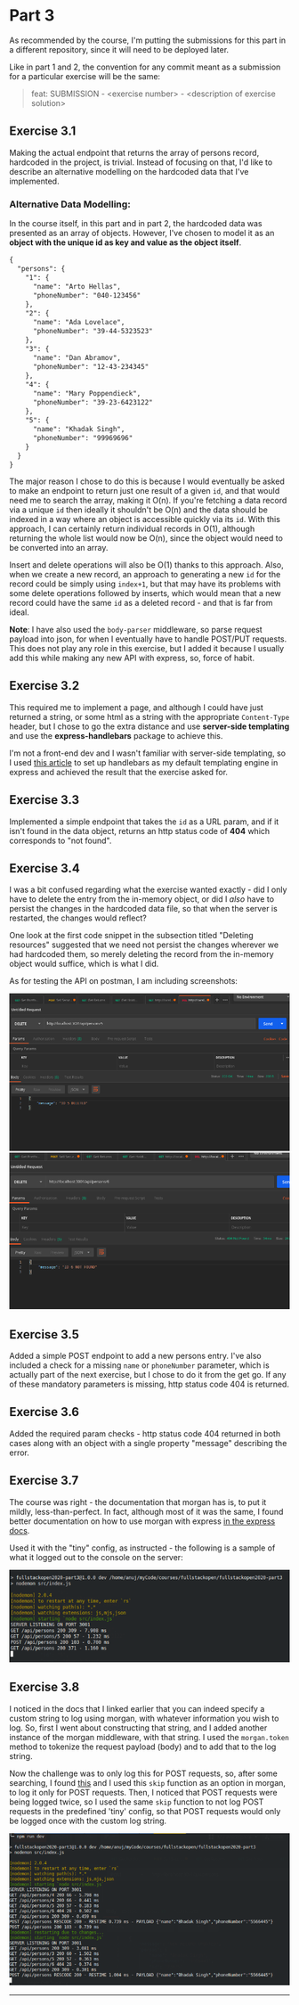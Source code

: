 # Part 3

As recommended by the course, I'm putting the submissions for this part in a different repository, since it will need to be deployed later.

Like in part 1 and 2, the convention for any commit meant as a submission for a particular exercise will be the same:

> feat: SUBMISSION - <exercise number\> - <description of exercise solution\>


## Exercise 3.1

Making the actual endpoint that returns the array of persons record, hardcoded in the project, is trivial. Instead of focusing on that, I'd like to describe an alternative modelling on the hardcoded data that I've implemented.

### Alternative Data Modelling:
In the course itself, in this part and in part 2, the hardcoded data was presented as an array of objects. However, I've chosen to model it as an **object with the unique id as key and value as the object itself**.

```
{
  "persons": {
    "1": {
      "name": "Arto Hellas",
      "phoneNumber": "040-123456"
    },
    "2": {
      "name": "Ada Lovelace",
      "phoneNumber": "39-44-5323523"
    },
    "3": {
      "name": "Dan Abramov",
      "phoneNumber": "12-43-234345"
    },
    "4": {
      "name": "Mary Poppendieck",
      "phoneNumber": "39-23-6423122"  
    },
    "5": {
      "name": "Khadak Singh",
      "phoneNumber": "99969696"
    } 
  }
}

```

The major reason I chose to do this is because I would eventually be asked to make an endpoint to return just one result of a given `id`, and that would need me to search the array, making it O(n).
If you're fetching a data record via a unique `id` then ideally it shouldn't be O(n) and the data should be indexed in a way where an object is accessible quickly via its `id`. With this approach, I can certainly return individual records in O(1), although returning the whole list would now be O(n), since the object would need to be converted into an array.

Insert and delete operations will also be O(1) thanks to this approach. Also, when we create a new record, an approach to generating a new `id` for the record could be simply using `index+1`, but that may have its problems with some delete operations followed by inserts, which would mean that a new record could have the same `id` as a deleted record - and that is far from ideal.

**Note**: I have also used the `body-parser` middleware, so parse request payload into json, for when I eventually have to handle POST/PUT requests. This does not play any role in this exercise, but I added it because I usually add this while making any new API with express, so, force of habit.

## Exercise 3.2

This required me to implement a page, and although I could have just returned a string, or some html as a string with the appropriate `Content-Type` header, but I chose to go the extra distance and use **server-side templating** and use the **express-handlebars** package to achieve this.

I'm not a front-end dev and I wasn't familiar with server-side templating, so I used [this article](https://medium.com/@waelyasmina/a-guide-into-using-handlebars-with-your-express-js-application-22b944443b65) to set up handlebars as my default templating engine in express and achieved the result that the exercise asked for.

## Exercise 3.3

Implemented a simple endpoint that takes the `id` as a URL param, and if it isn't found in the data object, returns an http status code of **404** which corresponds to "not found".

## Exercise 3.4

I was a bit confused regarding what the exercise wanted exactly - did I only have to delete the entry from the in-memory object, or did I *also* have to persist the changes in the hardcoded data file, so that when the server is restarted, the changes would reflect?

One look at the first code snippet in the subsection titled "Deleting resources" suggested that we need not persist the changes wherever we had hardcoded them, so merely deleting the record from the in-memory object would suffice, which is what I did.

As for testing the API on postman, I am including screenshots:

![DELETE request successful](supporting_screenshots/DELETE_REQUEST.png)
![DELETE not found](supporting_screenshots/DELETE_FAILURE.png)


## Exercise 3.5

Added a simple POST endpoint to add a new persons entry. I've also included a check for a missing `name` or `phoneNumber` parameter, which is actually part of the next exercise, but I chose to do it from the get go. If any of these mandatory parameters is missing, http status code 404 is returned.

## Exercise 3.6

Added the required param checks - http status code 404 returned in both cases along with an object with a single property "message" describing the error.

## Exercise 3.7

The course was right - the documentation that morgan has is, to put it mildly, less-than-perfect. In fact, although most of it was the same, I found better documentation on how to use morgan with express [in the express docs](http://expressjs.com/en/resources/middleware/morgan.html).

Used it with the "tiny" config, as instructed - the following is a sample of what it logged out to the console on the server:

![morgan sample 1](supporting_screenshots/MORGAN-SAMPLE.png)

## Exercise 3.8

I noticed in the docs that I linked earlier that you can indeed specify a custom string to log using morgan, with whatever information you wish to log. So, first I went about constructing that string, and I added another instance of the morgan middleware, with that string. I used the `morgan.token` method to tokenize the request payload (body) and to add that to the log string.

Now the challenge was to only log this for POST requests, so, after some searching, I found [this](https://github.com/expressjs/morgan/blob/master/README.md#skip) and I used this `skip` function as an option in morgan, to log it only for POST requests. Then, I noticed that POST requests were being logged twice, so I used the same `skip` function to not log POST requests in the predefined 'tiny' config, so that POST requests would only be logged once with the custom log string.

![morgan sample 2](supporting_screenshots/MORGAN-POST-CONFIG.png)







---